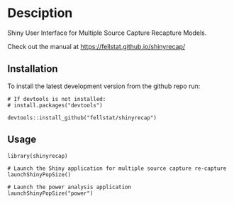 # Desciption
Shiny User Interface for Multiple Source Capture Recapture Models.

Check out the manual at https://fellstat.github.io/shinyrecap/

## Installation

To install the latest development version from the github repo run:
```
# If devtools is not installed:
# install.packages("devtools")

devtools::install_github("fellstat/shinyrecap")

```

## Usage

```
library(shinyrecap)

# Launch the Shiny application for multiple source capture re-capture
launchShinyPopSize()

# Launch the power analysis application
launchShinyPopSize("power")
```
